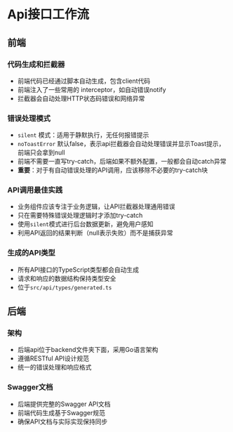 # Api接口工作流

## 前端

### 代码生成和拦截器
- 前端代码已经通过脚本自动生成，包含client代码
- 前端注入了一些常用的 interceptor，如自动错误notify
- 拦截器会自动处理HTTP状态码错误和网络异常

### 错误处理模式
- `silent` 模式：适用于静默执行，无任何报错提示
- `noToastError` 默认false，表示api拦截器会自动处理错误并显示Toast提示，前端只会拿到null
- 前端不需要一直写try-catch，后端如果不额外配置，一般都会自动catch异常
- **重要**：对于有自动错误处理的API调用，应该移除不必要的try-catch块

### API调用最佳实践
- 业务组件应该专注于业务逻辑，让API拦截器处理通用错误
- 只在需要特殊错误处理逻辑时才添加try-catch
- 使用`silent`模式进行后台数据更新，避免用户感知
- 利用API返回的结果判断（null表示失败）而不是捕获异常

### 生成的API类型
- 所有API接口的TypeScript类型都会自动生成
- 请求和响应的数据结构保持类型安全
- 位于`src/api/types/generated.ts`

## 后端

### 架构
- 后端api位于backend文件夹下面，采用Go语言架构
- 遵循RESTful API设计规范
- 统一的错误处理和响应格式

### Swagger文档
- 后端提供完整的Swagger API文档
- 前端代码生成基于Swagger规范
- 确保API文档与实际实现保持同步
